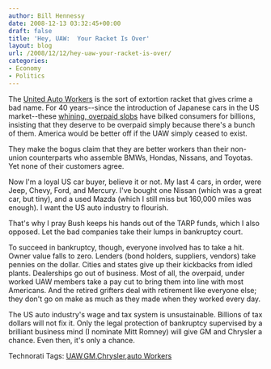 ```yaml
---
author: Bill Hennessy
date: 2008-12-13 03:32:45+00:00
draft: false
title: 'Hey, UAW:  Your Racket Is Over'
layout: blog
url: /2008/12/12/hey-uaw-your-racket-is-over/
categories:
- Economy
- Politics
---
```


The [United Auto Workers](https://laborpains.org/2008/12/12/22-pounds-uaw-rules-and-regulations/) is the sort of extortion racket that gives crime a bad name. For 40 years--since the introduction of Japanese cars in the US market--these [whining, overpaid slobs](https://finance.yahoo.com/news/Angry-UAW-members-lash-out-at-apf-13823458.html) have bilked consumers for billions, insisting that they deserve to be overpaid simply because there's a bunch of them. America would be better off if the UAW simply ceased to exist.

They make the bogus claim that they are better workers than their non-union counterparts who assemble BMWs, Hondas, Nissans, and Toyotas. Yet none of their customers agree.

Now I'm a loyal US car buyer, believe it or not. My last 4 cars, in order, were Jeep, Chevy, Ford, and Mercury. I've bought one Nissan (which was a great car, but tiny), and a used Mazda (which I still miss but 160,000 miles was enough). I want the US auto industry to flourish.

That's why I pray Bush keeps his hands out of the TARP funds, which I also opposed. Let the bad companies take their lumps in bankruptcy court.

To succeed in bankruptcy, though, everyone involved has to take a hit. Owner value falls to zero. Lenders (bond holders, suppliers, vendors) take pennies on the dollar. Cities and states give up their kickbacks from idled plants. Dealerships go out of business. Most of all, the overpaid, under worked UAW members take a pay cut to bring them into line with most Americans. And the retired grifters deal with retirement like everyone else; they don't go on make as much as they made when they worked every day. 

The US auto industry's wage and tax system is unsustainable. Billions of tax dollars will not fix it. Only the legal protection of bankruptcy supervised by a brilliant business mind (I nominate Mitt Romney) will give GM and Chrysler a chance. Even then, it's only a chance.

Technorati Tags: [UAW](https://technorati.com/tags/UAW),[GM](https://technorati.com/tags/GM),[Chrysler](https://technorati.com/tags/Chrysler),[auto Workers](https://technorati.com/tags/auto%20Workers)
